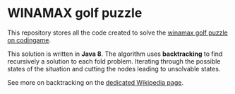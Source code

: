 # WINAMAX golf puzzle

This repository stores all the code created to solve the [winamax golf puzzle on codingame](https://www.codingame.com/training/hard/winamax-sponsored-contest).

This solution is written in **Java 8**. The algorithm uses **backtracking** to find recursively a solution to each fold problem. Iterating through the possible states of the situation and cutting the nodes leading to unsolvable states.

See more on backtracking on the [dedicated Wikipedia page](https://en.wikipedia.org/wiki/Backtracking).
